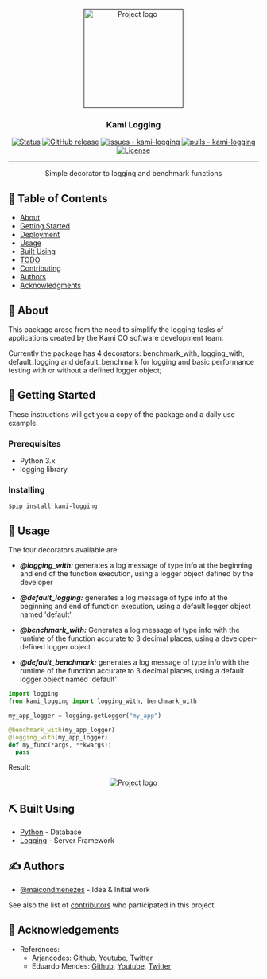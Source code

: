 <p align="center">
  <a href="" rel="noopener">
 <img width=200px height=200px src="static/logo/icon.jpg" alt="Project logo"></a>
</p>

<h3 align="center">Kami Logging</h3>

<div align="center">


[![Status](https://img.shields.io/badge/status-active-success.svg)]()
[![GitHub release](https://img.shields.io/github/release/devkami/kami-logging?include_prereleases=&sort=semver&color=blue)](https://github.com/devkami/kami-logging/releases/)
[![issues - kami-logging](https://img.shields.io/github/issues/devkami/kami-logging)](https://github.com/devkami/kami-logging/issues)
[![pulls - kami-logging](https://img.shields.io/github/pulls/devkami/kami-logging)](https://github.com/devkami/kami-logging/pulls)
[![License](https://img.shields.io/badge/License-GNU-blue)](#license)


</div>

---

<p align="center"> Simple decorator to logging and benchmark functions
    <br> 
</p>

## 📝 Table of Contents

- [About](#about)
- [Getting Started](#getting_started)
- [Deployment](#deployment)
- [Usage](#usage)
- [Built Using](#built_using)
- [TODO](../TODO.md)
- [Contributing](../CONTRIBUTING.md)
- [Authors](#authors)
- [Acknowledgments](#acknowledgement)

## 🧐 About <a name = "about"></a>

This package arose from the need to simplify the logging tasks of applications created by the Kami CO software development team.

Currently the package has 4 decorators: benchmark_with, logging_with, default_logging and default_benchmark for logging and basic performance testing with or without a defined logger object;

## 🏁 Getting Started <a name = "getting_started"></a>

These instructions will get you a copy of the package and a daily use example.

### Prerequisites

- Python 3.x
- logging library

### Installing

```terminal
$pip install kami-logging
```

## 🎈 Usage <a name="usage"></a>
The four decorators available are:

- _**@logging_with:**_ generates a log message of type info at the beginning and end of the function execution, using a logger object defined by the developer

- _**@default_logging:**_ generates a log message of type info at the beginning and end of function execution, using a default logger object named 'default'

- _**@benchmark_with:**_ Generates a log message of type info with the runtime of the function accurate to 3 decimal places, using a developer-defined logger object

- _**@default_benchmark:**_ generates a log message of type info with the runtime of the function accurate to 3 decimal places, using a default logger object named 'default'

```python
import logging
from kami_logging import logging_with, benchmark_with

my_app_logger = logging.getLogger("my_app")

@benchmark_with(my_app_logger)
@logging_with(my_app_logger)
def my_func(*args, **kwargs):
  pass
```

Result:
<p align="center">
  <a href="" rel="noopener">
 <img src="static/example1.png" alt="Project logo"></a>
</p>

## ⛏️ Built Using <a name = "built_using"></a>

- [Python](https://www.python.org/) - Database
- [Logging](https://docs.python.org/3/library/logging.html) - Server Framework


## ✍️ Authors <a name = "authors"></a>

- [@maicondmenezes](https://github.com/maicondmenezes) - Idea & Initial work

See also the list of [contributors](https://github.com/devkami/kami-logging/contributors) who participated in this project.

## 🎉 Acknowledgements <a name = "acknowledgement"></a>

- References:
  - Arjancodes: [Github](https://github.com/ArjanCodes/), [Youtube](https://www.youtube.com/@ArjanCodes), [Twitter](https://twitter.com/arjancodes)
  - Eduardo Mendes: [Github](https://github.com/dunossauro), [Youtube](https://www.youtube.com/@Dunossauro), [Twitter](https://twitter.com/dunossauro)
